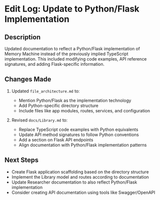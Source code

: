 # Edit Log: Update to Python/Flask Implementation

## Description
Updated documentation to reflect a Python/Flask implementation of Memory Machine instead of the previously implied TypeScript implementation. This included modifying code examples, API reference signatures, and adding Flask-specific information.

## Changes Made
1. Updated `file_architecture.md` to:
   - Mention Python/Flask as the implementation technology
   - Add Python-specific directory structure
   - Include files like app modules, routes, services, and configuration

2. Revised `docs/Library.md` to:
   - Replace TypeScript code examples with Python equivalents
   - Update API method signatures to follow Python conventions
   - Add a section on Flask API endpoints
   - Align documentation with Python/Flask implementation patterns

## Next Steps
- Create Flask application scaffolding based on the directory structure
- Implement the Library model and routes according to documentation
- Update Researcher documentation to also reflect Python/Flask implementation
- Consider creating API documentation using tools like Swagger/OpenAPI
